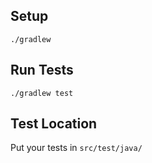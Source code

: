 ## Setup
```
./gradlew
```

## Run Tests
```
./gradlew test
```

## Test Location
Put your tests in `src/test/java/`
